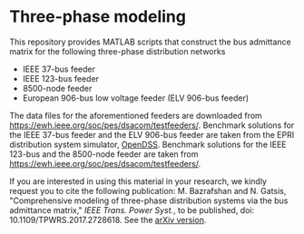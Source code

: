 # Three-phase modeling
This repository provides MATLAB scripts that construct the bus admittance matrix for the following three-phase distribution networks
* IEEE 37-bus feeder
* IEEE 123-bus feeder
* 8500-node feeder
* European 906-bus low voltage feeder (ELV 906-bus feeder)

The data files for the aforementioned feeders are downloaded from https://ewh.ieee.org/soc/pes/dsacom/testfeeders/.
Benchmark solutions  for the IEEE 37-bus feeder and the ELV 906-bus feeder  are taken from the EPRI distribution system simulator,  [OpenDSS](https://sourceforge.net/projects/electricdss/). 
Benchmark solutions for the IEEE 123-bus and the 8500-node feeder are taken from https://ewh.ieee.org/soc/pes/dsacom/testfeeders/.

If you are interested in using this material in your research, we kindly request you to cite the following publication:
M. Bazrafshan and N. Gatsis, "Comprehensive modeling of three-phase distribution systems via the bus admittance matrix," *IEEE Trans. Power Syst.*, to be published, doi: 10.1109/TPWRS.2017.2728618. See the [arXiv version](https://arxiv.org/abs/1705.06782).

